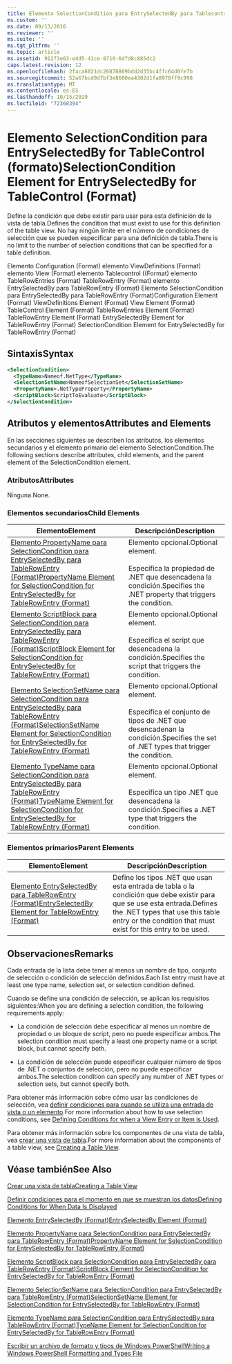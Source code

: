 ```yaml
---
title: Elemento SelectionCondition para EntrySelectedBy para Tablecontrol ((Format) | Microsoft Docs
ms.custom: ''
ms.date: 09/13/2016
ms.reviewer: ''
ms.suite: ''
ms.tgt_pltfrm: ''
ms.topic: article
ms.assetid: 912f3e63-e4d5-41ce-8710-6dfd8c885dc2
caps.latest.revision: 12
ms.openlocfilehash: 2faca6021dc26878869bdd2d35bc4ffc64d0fe7b
ms.sourcegitcommit: 52a67bcd9d7bf3e8600ea4302d1fa8970ff9c998
ms.translationtype: MT
ms.contentlocale: es-ES
ms.lasthandoff: 10/15/2019
ms.locfileid: "72368394"
---
```

# <a name="selectioncondition-element-for-entryselectedby-for-tablecontrol-format"></a><span data-ttu-id="38848-102">Elemento SelectionCondition para EntrySelectedBy for TableControl (formato)</span><span class="sxs-lookup"><span data-stu-id="38848-102">SelectionCondition Element for EntrySelectedBy for TableControl (Format)</span></span>

<span data-ttu-id="38848-103">Define la condición que debe existir para usar para esta definición de la vista de tabla.</span><span class="sxs-lookup"><span data-stu-id="38848-103">Defines the condition that must exist to use for this definition of the table view.</span></span> <span data-ttu-id="38848-104">No hay ningún límite en el número de condiciones de selección que se pueden especificar para una definición de tabla.</span><span class="sxs-lookup"><span data-stu-id="38848-104">There is no limit to the number of selection conditions that can be specified for a table definition.</span></span>

<span data-ttu-id="38848-105">Elemento Configuration (Format) elemento ViewDefinitions (Format) elemento View (Format) elemento Tablecontrol ((Format) elemento TableRowEntries (Format) TableRowEntry (Format) elemento EntrySelectedBy para TableRowEntry (Format) Elemento SelectionCondition para EntrySelectedBy para TableRowEntry (Format)</span><span class="sxs-lookup"><span data-stu-id="38848-105">Configuration Element (Format) ViewDefinitions Element (Format) View Element (Format) TableControl Element (Format) TableRowEntries Element (Format) TableRowEntry Element (Format) EntrySelectedBy Element for TableRowEntry (Format) SelectionCondition Element for EntrySelectedBy for TableRowEntry (Format)</span></span>

## <a name="syntax"></a><span data-ttu-id="38848-106">Sintaxis</span><span class="sxs-lookup"><span data-stu-id="38848-106">Syntax</span></span>

```xml
<SelectionCondition>
  <TypeName>Nameof.NetType</TypeName>
  <SelectionSetName>NameofSelectionSet</SelectionSetName>
  <PropertyName>.NetTypeProperty</PropertyName>
  <ScriptBlock>ScriptToEvaluate</ScriptBlock>
</SelectionCondition>
```

## <a name="attributes-and-elements"></a><span data-ttu-id="38848-107">Atributos y elementos</span><span class="sxs-lookup"><span data-stu-id="38848-107">Attributes and Elements</span></span>

<span data-ttu-id="38848-108">En las secciones siguientes se describen los atributos, los elementos secundarios y el elemento primario del elemento SelectionCondition.</span><span class="sxs-lookup"><span data-stu-id="38848-108">The following sections describe attributes, child elements, and the parent element of the SelectionCondition element.</span></span>

### <a name="attributes"></a><span data-ttu-id="38848-109">Atributos</span><span class="sxs-lookup"><span data-stu-id="38848-109">Attributes</span></span>

<span data-ttu-id="38848-110">Ninguna.</span><span class="sxs-lookup"><span data-stu-id="38848-110">None.</span></span>

### <a name="child-elements"></a><span data-ttu-id="38848-111">Elementos secundarios</span><span class="sxs-lookup"><span data-stu-id="38848-111">Child Elements</span></span>

|<span data-ttu-id="38848-112">Elemento</span><span class="sxs-lookup"><span data-stu-id="38848-112">Element</span></span>|<span data-ttu-id="38848-113">Descripción</span><span class="sxs-lookup"><span data-stu-id="38848-113">Description</span></span>|
|-------------|-----------------|
|[<span data-ttu-id="38848-114">Elemento PropertyName para SelectionCondition para EntrySelectedBy para TableRowEntry (Format)</span><span class="sxs-lookup"><span data-stu-id="38848-114">PropertyName Element for SelectionCondition for EntrySelectedBy for TableRowEntry (Format)</span></span>](./propertyname-element-for-selectioncondition-for-entryselectedby-for-tablerowentry-format.md)|<span data-ttu-id="38848-115">Elemento opcional.</span><span class="sxs-lookup"><span data-stu-id="38848-115">Optional element.</span></span><br /><br /> <span data-ttu-id="38848-116">Especifica la propiedad de .NET que desencadena la condición.</span><span class="sxs-lookup"><span data-stu-id="38848-116">Specifies the .NET property that triggers the condition.</span></span>|
|[<span data-ttu-id="38848-117">Elemento ScriptBlock para SelectionCondition para EntrySelectedBy para TableRowEntry (Format)</span><span class="sxs-lookup"><span data-stu-id="38848-117">ScriptBlock Element for SelectionCondition for EntrySelectedBy for TableRowEntry (Format)</span></span>](./scriptblock-element-for-selectioncondition-for-entryselectedby-for-tablecontrol-format.md)|<span data-ttu-id="38848-118">Elemento opcional.</span><span class="sxs-lookup"><span data-stu-id="38848-118">Optional element.</span></span><br /><br /> <span data-ttu-id="38848-119">Especifica el script que desencadena la condición.</span><span class="sxs-lookup"><span data-stu-id="38848-119">Specifies the script that triggers the condition.</span></span>|
|[<span data-ttu-id="38848-120">Elemento SelectionSetName para SelectionCondition para EntrySelectedBy para TableRowEntry (Format)</span><span class="sxs-lookup"><span data-stu-id="38848-120">SelectionSetName Element for SelectionCondition for EntrySelectedBy for TableRowEntry (Format)</span></span>](./selectionsetname-element-for-selectioncondition-for-entryselectedby-for-tablecontrol-format.md)|<span data-ttu-id="38848-121">Elemento opcional.</span><span class="sxs-lookup"><span data-stu-id="38848-121">Optional element.</span></span><br /><br /> <span data-ttu-id="38848-122">Especifica el conjunto de tipos de .NET que desencadenan la condición.</span><span class="sxs-lookup"><span data-stu-id="38848-122">Specifies the set of .NET types that trigger the condition.</span></span>|
|[<span data-ttu-id="38848-123">Elemento TypeName para SelectionCondition para EntrySelectedBy para TableRowEntry (Format)</span><span class="sxs-lookup"><span data-stu-id="38848-123">TypeName Element for SelectionCondition for EntrySelectedBy for TableRowEntry (Format)</span></span>](./typename-element-for-selectioncondition-for-entryselectedby-for-tablecontrol-format.md)|<span data-ttu-id="38848-124">Elemento opcional.</span><span class="sxs-lookup"><span data-stu-id="38848-124">Optional element.</span></span><br /><br /> <span data-ttu-id="38848-125">Especifica un tipo .NET que desencadena la condición.</span><span class="sxs-lookup"><span data-stu-id="38848-125">Specifies a .NET type that triggers the condition.</span></span>|

### <a name="parent-elements"></a><span data-ttu-id="38848-126">Elementos primarios</span><span class="sxs-lookup"><span data-stu-id="38848-126">Parent Elements</span></span>

|<span data-ttu-id="38848-127">Elemento</span><span class="sxs-lookup"><span data-stu-id="38848-127">Element</span></span>|<span data-ttu-id="38848-128">Descripción</span><span class="sxs-lookup"><span data-stu-id="38848-128">Description</span></span>|
|-------------|-----------------|
|[<span data-ttu-id="38848-129">Elemento EntrySelectedBy para TableRowEntry (Format)</span><span class="sxs-lookup"><span data-stu-id="38848-129">EntrySelectedBy Element for TableRowEntry (Format)</span></span>](./entryselectedby-element-for-tablerowentry-for-tablecontrol-format.md)|<span data-ttu-id="38848-130">Define los tipos .NET que usan esta entrada de tabla o la condición que debe existir para que se use esta entrada.</span><span class="sxs-lookup"><span data-stu-id="38848-130">Defines the .NET types that use this table entry or the condition that must exist for this entry to be used.</span></span>|

## <a name="remarks"></a><span data-ttu-id="38848-131">Observaciones</span><span class="sxs-lookup"><span data-stu-id="38848-131">Remarks</span></span>

<span data-ttu-id="38848-132">Cada entrada de la lista debe tener al menos un nombre de tipo, conjunto de selección o condición de selección definidos.</span><span class="sxs-lookup"><span data-stu-id="38848-132">Each list entry must have at least one type name, selection set, or selection condition defined.</span></span>

<span data-ttu-id="38848-133">Cuando se define una condición de selección, se aplican los requisitos siguientes:</span><span class="sxs-lookup"><span data-stu-id="38848-133">When you are defining a selection condition, the following requirements apply:</span></span>

- <span data-ttu-id="38848-134">La condición de selección debe especificar al menos un nombre de propiedad o un bloque de script, pero no puede especificar ambos.</span><span class="sxs-lookup"><span data-stu-id="38848-134">The selection condition must specify a least one property name or a script block, but cannot specify both.</span></span>

- <span data-ttu-id="38848-135">La condición de selección puede especificar cualquier número de tipos de .NET o conjuntos de selección, pero no puede especificar ambos.</span><span class="sxs-lookup"><span data-stu-id="38848-135">The selection condition can specify any number of .NET types or selection sets, but cannot specify both.</span></span>

<span data-ttu-id="38848-136">Para obtener más información sobre cómo usar las condiciones de selección, vea [definir condiciones para cuando se utiliza una entrada de vista o un elemento](./defining-conditions-for-displaying-data.md).</span><span class="sxs-lookup"><span data-stu-id="38848-136">For more information about how to use selection conditions, see [Defining Conditions for when a View Entry or Item is Used](./defining-conditions-for-displaying-data.md).</span></span>

<span data-ttu-id="38848-137">Para obtener más información sobre los componentes de una vista de tabla, vea [crear una vista de tabla](./creating-a-table-view.md).</span><span class="sxs-lookup"><span data-stu-id="38848-137">For more information about the components of a table view, see [Creating a Table View](./creating-a-table-view.md).</span></span>

## <a name="see-also"></a><span data-ttu-id="38848-138">Véase también</span><span class="sxs-lookup"><span data-stu-id="38848-138">See Also</span></span>

[<span data-ttu-id="38848-139">Crear una vista de tabla</span><span class="sxs-lookup"><span data-stu-id="38848-139">Creating a Table View</span></span>](./creating-a-table-view.md)

[<span data-ttu-id="38848-140">Definir condiciones para el momento en que se muestran los datos</span><span class="sxs-lookup"><span data-stu-id="38848-140">Defining Conditions for When Data Is Displayed</span></span>](./defining-conditions-for-displaying-data.md)

[<span data-ttu-id="38848-141">Elemento EntrySelectedBy (Format)</span><span class="sxs-lookup"><span data-stu-id="38848-141">EntrySelectedBy Element (Format)</span></span>](./entryselectedby-element-for-tablerowentry-for-tablecontrol-format.md)

[<span data-ttu-id="38848-142">Elemento PropertyName para SelectionCondition para EntrySelectedBy para TableRowEntry (Format)</span><span class="sxs-lookup"><span data-stu-id="38848-142">PropertyName Element for SelectionCondition for EntrySelectedBy for TableRowEntry (Format)</span></span>](./propertyname-element-for-selectioncondition-for-entryselectedby-for-tablerowentry-format.md)

[<span data-ttu-id="38848-143">Elemento ScriptBlock para SelectionCondition para EntrySelectedBy para TableRowEntry (Format)</span><span class="sxs-lookup"><span data-stu-id="38848-143">ScriptBlock Element for SelectionCondition for EntrySelectedBy for TableRowEntry (Format)</span></span>](./scriptblock-element-for-selectioncondition-for-entryselectedby-for-tablecontrol-format.md)

[<span data-ttu-id="38848-144">Elemento SelectionSetName para SelectionCondition para EntrySelectedBy para TableRowEntry (Format)</span><span class="sxs-lookup"><span data-stu-id="38848-144">SelectionSetName Element for SelectionCondition for EntrySelectedBy for TableRowEntry (Format)</span></span>](./selectionsetname-element-for-selectioncondition-for-entryselectedby-for-tablecontrol-format.md)

[<span data-ttu-id="38848-145">Elemento TypeName para SelectionCondition para EntrySelectedBy para TableRowEntry (Format)</span><span class="sxs-lookup"><span data-stu-id="38848-145">TypeName Element for SelectionCondition for EntrySelectedBy for TableRowEntry (Format)</span></span>](./typename-element-for-selectioncondition-for-entryselectedby-for-tablecontrol-format.md)

[<span data-ttu-id="38848-146">Escribir un archivo de formato y tipos de Windows PowerShell</span><span class="sxs-lookup"><span data-stu-id="38848-146">Writing a Windows PowerShell Formatting and Types File</span></span>](./writing-a-powershell-formatting-file.md)
